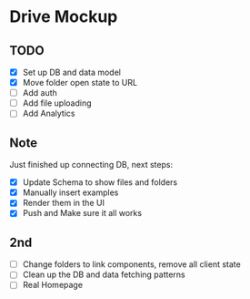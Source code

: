 # Drive Mockup

## TODO

- [x] Set up DB and data model
- [x] Move folder open state to URL
- [ ] Add auth
- [ ] Add file uploading
- [ ] Add Analytics

## Note

Just finished up connecting DB, next steps:

- [x] Update Schema to show files and folders
- [x] Manually insert examples
- [x] Render them in the UI
- [x] Push and Make sure it all works

## 2nd

- [ ] Change folders to link components, remove all client state
- [ ] Clean up the DB and data fetching patterns
- [ ] Real Homepage
